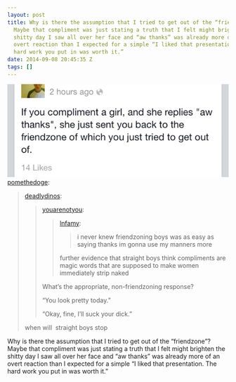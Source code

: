 ```yaml
---
layout: post
title: Why is there the assumption that I tried to get out of the “friendzone”?
  Maybe that compliment was just stating a truth that I felt might brighten the
  shitty day I saw all over her face and “aw thanks” was already more of an
  overt reaction than I expected for a simple “I liked that presentation. The
  hard work you put in was worth it.”
date: 2014-09-08 20:45:35 Z
tags: []
---
```

![](/media/2014/09/96996361464.jpg)
[pomethedoge](http://pomethedoge.tumblr.com/post/95240563383/deadlydinos-youarenotyou-lnfamy-i-never):

> [deadlydinos](http://deadlydinos.tumblr.com/post/78044488341/youarenotyou-lnfamy-i-never-knew):
> 
> > [youarenotyou](http://youarenotyou.tumblr.com/post/78033972575/lnfamy-i-never-knew-friendzoning-boys-was-as):
> > 
> > > [lnfamy](http://lnfamy.tumblr.com/post/69931561187/i-never-knew-friendzoning-boys-was-as-easy-as):
> > > 
> > > > i never knew friendzoning boys was as easy as saying thanks im gonna use my manners more
> > > 
> > > further evidence that straight boys think compliments are magic words that are supposed to make women immediately strip naked 
> > 
> > What’s the appropriate, non-friendzoning response?
> > 
> > “You look pretty today.”
> > 
> > “Okay, fine, I’ll suck your dick.”
> 
> when will  straight boys stop

Why is there the assumption that I tried to get out of the “friendzone”? Maybe that compliment was just stating a truth that I felt might brighten the shitty day I saw all over her face and “aw thanks” was already more of an overt reaction than I expected for a simple “I liked that presentation. The hard work you put in was worth it.”
